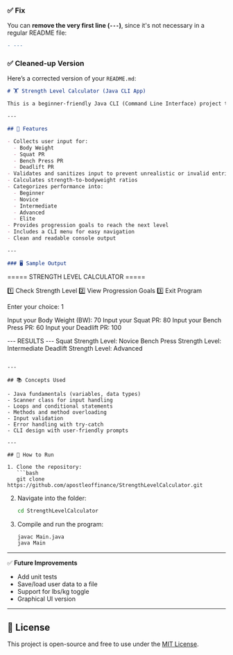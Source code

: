 ### ✅ Fix

You can **remove the very first line (`---`)**, since it's not necessary in a regular README file:

```diff
- ---
```

### ✅ Cleaned-up Version

Here’s a corrected version of your `README.md`:

```markdown
# 🏋️ Strength Level Calculator (Java CLI App)

This is a beginner-friendly Java CLI (Command Line Interface) project that calculates and categorizes strength levels based on user inputs such as body weight and personal records (PRs) in Squat, Bench Press, and Deadlift.

---

## 🔧 Features

- Collects user input for:
  - Body Weight
  - Squat PR
  - Bench Press PR
  - Deadlift PR
- Validates and sanitizes input to prevent unrealistic or invalid entries
- Calculates strength-to-bodyweight ratios
- Categorizes performance into:
  - Beginner
  - Novice
  - Intermediate
  - Advanced
  - Elite
- Provides progression goals to reach the next level
- Includes a CLI menu for easy navigation
- Clean and readable console output

---

### 🖥️ Sample Output

```

\===== STRENGTH LEVEL CALCULATOR =====

1️⃣ Check Strength Level
2️⃣ View Progression Goals
3️⃣ Exit Program

Enter your choice: 1

Input your Body Weight (BW): 70
Input your Squat PR: 80
Input your Bench Press PR: 60
Input your Deadlift PR: 100

\--- RESULTS ---
Squat Strength Level: Novice
Bench Press Strength Level: Intermediate
Deadlift Strength Level: Advanced

````

---

## 📚 Concepts Used

- Java fundamentals (variables, data types)
- Scanner class for input handling
- Loops and conditional statements
- Methods and method overloading
- Input validation
- Error handling with try-catch
- CLI design with user-friendly prompts

---

## 🚀 How to Run

1. Clone the repository:
   ```bash
   git clone https://github.com/apostleoffinance/StrengthLevelCalculator.git
````

2. Navigate into the folder:

   ```bash
   cd StrengthLevelCalculator
   ```

3. Compile and run the program:

   ```bash
   javac Main.java
   java Main
   ```

---

✅ **Future Improvements**

* Add unit tests
* Save/load user data to a file
* Support for lbs/kg toggle
* Graphical UI version

---

## 📝 License

This project is open-source and free to use under the [MIT License](LICENSE).

```
```
